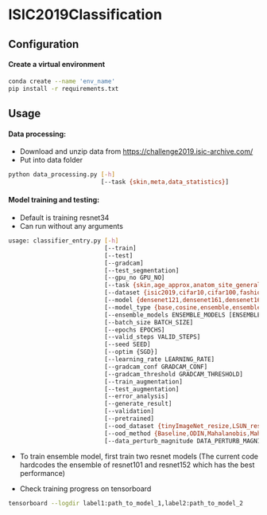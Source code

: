 # ISIC2019Classification

## Configuration
#### Create a virtual environment
```bash
conda create --name 'env_name'
pip install -r requirements.txt
```

## Usage

#### Data processing:
- Download and unzip data from https://challenge2019.isic-archive.com/
- Put into data folder
```bash
python data_processing.py [-h]
                          [--task {skin,meta,data_statistics}]
```

#### Model training and testing:
- Default is training resnet34
- Can run without any arguments
```bash
usage: classifier_entry.py [-h]
                           [--train]
                           [--test]
                           [--gradcam]
                           [--test_segmentation]
                           [--gpu_no GPU_NO]
                           [--task {skin,age_approx,anatom_site_general,sex,general}]
                           [--dataset {isic2019,cifar10,cifar100,fashioniq2019}]
                           [--model {densenet121,densenet161,densenet169,densenet201,resnet18,resnet34,resnet50,resnet101,resnet152,resnext101_32x8d,vgg13,vgg16}]
                           [--model_type {base,cosine,ensemble,ensemble_cosine}]
                           [--ensemble_models ENSEMBLE_MODELS [ENSEMBLE_MODELS ...]]
                           [--batch_size BATCH_SIZE]
                           [--epochs EPOCHS]
                           [--valid_steps VALID_STEPS]
                           [--seed SEED]
                           [--optim {SGD}]
                           [--learning_rate LEARNING_RATE]
                           [--gradcam_conf GRADCAM_CONF]
                           [--gradcam_threshold GRADCAM_THRESHOLD]
                           [--train_augmentation]
                           [--test_augmentation]
                           [--error_analysis]
                           [--generate_result]
                           [--validation]
                           [--pretrained]
                           [--ood_dataset {tinyImageNet_resize,LSUN_resize,iSUN,cifar10,cifar100,svhn}]
                           [--ood_method {Baseline,ODIN,Mahalanobis,Mahalanobis_IPP,DeepMahalanobis,DeepMahalanobis_IPP}]
                           [--data_perturb_magnitude DATA_PERTURB_MAGNITUDE [DATA_PERTURB_MAGNITUDE ...]]
```

- To train ensemble model, first train two resnet models
(The current code hardcodes the ensemble of resnet101 and resnet152 which has the best performance)

- Check training progress on tensorboard

```bash
tensorboard --logdir label1:path_to_model_1,label2:path_to_model_2
```

